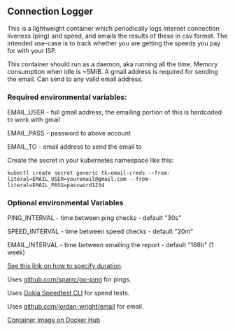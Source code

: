 ## Connection Logger

This is a lightweight container which periodically logs internet connection liveness (ping) and speed, and emails the results of these in csv format. The intended use-case is to track whether you are getting the speeds you pay for with your ISP.

This container should run as a daemon, aka running all the time. Memory consumption when idle is ~5MiB. A gmail address is required for sending the email. Can send to any valid email address.

### Required environmental variables:

EMAIL_USER - full gmail address, the emailing portion of this is hardcoded to work with gmail

EMAIL_PASS - password to above account

EMAIL_TO - email address to send the email to

Create the secret in your kubernetes namespace like this:

```kubectl create secret generic tk-email-creds --from-literal=EMAIL_USER=youremail@gmail.com --from-literal=EMAIL_PASS=password1234```

### Optional environmental Variables

PING_INTERVAL - time between ping checks - default "30s"

SPEED_INTERVAL - time between speed checks - default "20m"

EMAIL_INTERVAL - time between emailing the report - default "168h" (1 week)

[See this link on how to specify duration](https://golang.org/pkg/time/#ParseDuration).

Uses [github.com/sparrc/go-ping](https://github.com/sparrc/go-ping) for pings.

Uses [Ookla Speedtest CLI](https://www.speedtest.net/apps/cli) for speed tests.

Uses [github.com/jordan-wright/email](https://github.com/jordan-wright/email) for email.

[Container Image on Docker Hub](https://hub.docker.com/repository/docker/tkonya/connection-logger/general)
